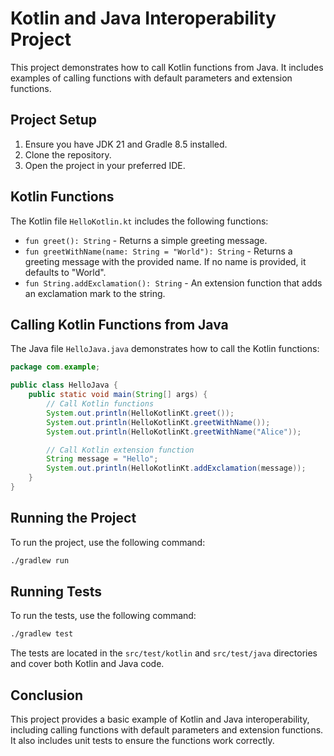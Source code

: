 # Kotlin and Java Interoperability Project

This project demonstrates how to call Kotlin functions from Java. It includes examples of calling functions with default parameters and extension functions.

## Project Setup

1. Ensure you have JDK 21 and Gradle 8.5 installed.
2. Clone the repository.
3. Open the project in your preferred IDE.

## Kotlin Functions

The Kotlin file `HelloKotlin.kt` includes the following functions:

- `fun greet(): String` - Returns a simple greeting message.
- `fun greetWithName(name: String = "World"): String` - Returns a greeting message with the provided name. If no name is provided, it defaults to "World".
- `fun String.addExclamation(): String` - An extension function that adds an exclamation mark to the string.

## Calling Kotlin Functions from Java

The Java file `HelloJava.java` demonstrates how to call the Kotlin functions:

```java
package com.example;

public class HelloJava {
    public static void main(String[] args) {
        // Call Kotlin functions
        System.out.println(HelloKotlinKt.greet());
        System.out.println(HelloKotlinKt.greetWithName());
        System.out.println(HelloKotlinKt.greetWithName("Alice"));

        // Call Kotlin extension function
        String message = "Hello";
        System.out.println(HelloKotlinKt.addExclamation(message));
    }
}
```

## Running the Project

To run the project, use the following command:

```sh
./gradlew run
```

## Running Tests

To run the tests, use the following command:

```sh
./gradlew test
```

The tests are located in the `src/test/kotlin` and `src/test/java` directories and cover both Kotlin and Java code.

## Conclusion

This project provides a basic example of Kotlin and Java interoperability, including calling functions with default parameters and extension functions. It also includes unit tests to ensure the functions work correctly.

